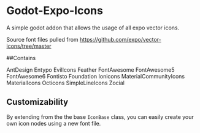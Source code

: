 # Godot-Expo-Icons
A simple godot addon that allows the usage of all expo vector icons.

Source font files pulled from https://github.com/expo/vector-icons/tree/master

##Contains

AntDesign
Entypo
EvilIcons
Feather
FontAwesome
FontAwesome5
FontAwesome6
Fontisto
Foundation
Ionicons
MaterialCommunityIcons
MaterialIcons
Octicons
SimpleLineIcons
Zocial

## Customizability

By extending from the the base `IconBase` class, you can easily create your own icon nodes using a new font file. 